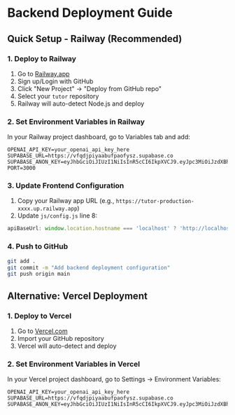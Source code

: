 # Backend Deployment Guide

## Quick Setup - Railway (Recommended)

### 1. Deploy to Railway
1. Go to [Railway.app](https://railway.app)
2. Sign up/Login with GitHub
3. Click "New Project" → "Deploy from GitHub repo"
4. Select your `tutor` repository
5. Railway will auto-detect Node.js and deploy

### 2. Set Environment Variables in Railway
In your Railway project dashboard, go to Variables tab and add:
```
OPENAI_API_KEY=your_openai_api_key_here
SUPABASE_URL=https://vfqdjpiyaabufpaofysz.supabase.co
SUPABASE_ANON_KEY=eyJhbGciOiJIUzI1NiIsInR5cCI6IkpXVCJ9.eyJpc3MiOiJzdXBhYmFzZSIsInJlZiI6InZmcWRqcGl5YWFidWZwYW9meXN6Iiwicm9sZSI6ImFub24iLCJpYXQiOjE3NTM2MDkzMDEsImV4cCI6MjA2OTE4NTMwMX0.SVY1Kf7D1nbXssuxCnnHcvaDAIintOpCLfhxV6rHvjo
PORT=3000
```

### 3. Update Frontend Configuration
1. Copy your Railway app URL (e.g., `https://tutor-production-xxxx.up.railway.app`)
2. Update `js/config.js` line 8:
```javascript
apiBaseUrl: window.location.hostname === 'localhost' ? 'http://localhost:3000' : 'https://YOUR_RAILWAY_URL_HERE',
```

### 4. Push to GitHub
```bash
git add .
git commit -m "Add backend deployment configuration"
git push origin main
```

## Alternative: Vercel Deployment

### 1. Deploy to Vercel
1. Go to [Vercel.com](https://vercel.com)
2. Import your GitHub repository
3. Vercel will auto-detect and deploy

### 2. Set Environment Variables in Vercel
In your Vercel project dashboard, go to Settings → Environment Variables:
```
OPENAI_API_KEY=your_openai_api_key_here
SUPABASE_URL=https://vfqdjpiyaabufpaofysz.supabase.co
SUPABASE_ANON_KEY=eyJhbGciOiJIUzI1NiIsInR5cCI6IkpXVCJ9.eyJpc3MiOiJzdXBhYmFzZSIsInJlZiI6InZmcWRqcGl5YWFidWZwYW9meXN6Iiwicm9sZSI6ImFub24iLCJpYXQiOjE3NTM2MDkzMDEsImV4cCI6MjA2OTE4NTMwMX0.SVY1Kf7D1nbXssuxCnnHcvaDAIintOpCLfhxV6rHvjo
```